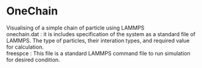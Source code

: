 # OneChain
Visualising of a simple chain of particle using LAMMPS  
onechain.dat : it is includes specification of the system as a standard file of LAMMPS. The type of particles, their interation types, and required value for calculation.  
freespce : This file is a standard LAMMPS command file to run simulation for desired condition.  
